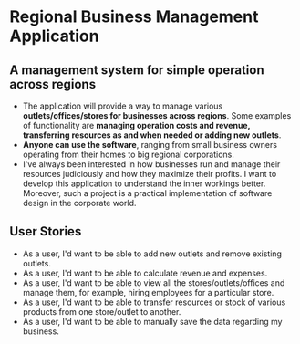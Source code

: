 # Regional Business Management Application

## A management system for simple operation across regions

- The application will provide a way to manage various **outlets/offices/stores for businesses across regions**.
  Some examples of functionality are **managing operation costs and revenue, transferring resources as and when needed or adding new outlets**.
- **Anyone can use the software**, ranging from small business owners operating from their homes to big regional corporations.
- I've always been interested in how businesses run and manage their resources judiciously and how they maximize their profits.
  I want to develop this application to understand the inner workings better.
  Moreover, such a project is a practical implementation of software design in the corporate world.

## User Stories
- As a user, I'd want to be able to add new outlets and remove existing outlets.
- As a user, I'd want to be able to calculate revenue and expenses.
- As a user, I'd want to be able to view all the stores/outlets/offices and manage them, for example, hiring employees 
for a particular store. 
- As a user, I'd want to be able to transfer resources or stock of various products from one store/outlet to another.
- As a user, I'd want to be able to manually save the data regarding my business.